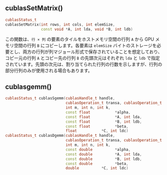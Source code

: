 ## cublasSetMatrix()
```cpp
cublasStatus_t
cublasSetMatrix(int rows, int cols, int elemSize,
                const void *A, int lda, void *B, int ldb)
```

この関数は、`行 × 列` の要素のタイルをホストメモリ空間の行列 `A` から GPU メモリ空間の行列 `B` にコピーします。各要素は `elemSize` バイトのストレージを必要とし、両方の行列が列マジョール形式で保存されていることを想定しており、コピー元の行列 `A` とコピー先の行列 `B` の先頭次元はそれぞれ `lda` と `ldb` で指定されています。先頭の次元は、割り当てられた行列の行数を示しますが、行列の部分行列のみが使用される場合もあります。

## cublas<T>gemm()

```cpp
cublasStatus_t cublasSgemm(cublasHandle_t handle,
                           cublasOperation_t transa, cublasOperation_t transb,
                           int m, int n, int k,
                           const float           *alpha,
                           const float           *A, int lda,
                           const float           *B, int ldb,
                           const float           *beta,
                           float           *C, int ldc)
cublasStatus_t cublasDgemm(cublasHandle_t handle,
                           cublasOperation_t transa, cublasOperation_t transb,
                           int m, int n, int k,
                           const double          *alpha,
                           const double          *A, int lda,
                           const double          *B, int ldb,
                           const double          *beta,
                           double          *C, int ldc)
```

